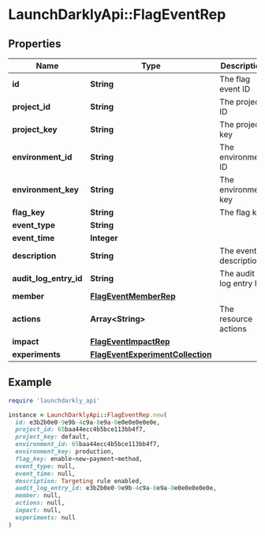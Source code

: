 # LaunchDarklyApi::FlagEventRep

## Properties

| Name | Type | Description | Notes |
| ---- | ---- | ----------- | ----- |
| **id** | **String** | The flag event ID |  |
| **project_id** | **String** | The project ID |  |
| **project_key** | **String** | The project key |  |
| **environment_id** | **String** | The environment ID | [optional] |
| **environment_key** | **String** | The environment key | [optional] |
| **flag_key** | **String** | The flag key |  |
| **event_type** | **String** |  |  |
| **event_time** | **Integer** |  |  |
| **description** | **String** | The event description |  |
| **audit_log_entry_id** | **String** | The audit log entry ID | [optional] |
| **member** | [**FlagEventMemberRep**](FlagEventMemberRep.md) |  | [optional] |
| **actions** | **Array&lt;String&gt;** | The resource actions | [optional] |
| **impact** | [**FlagEventImpactRep**](FlagEventImpactRep.md) |  |  |
| **experiments** | [**FlagEventExperimentCollection**](FlagEventExperimentCollection.md) |  | [optional] |

## Example

```ruby
require 'launchdarkly_api'

instance = LaunchDarklyApi::FlagEventRep.new(
  id: e3b2b0e0-9e9b-4c9a-8e9a-0e0e0e0e0e0e,
  project_id: 65baa44ecc4b5bce113bb4f7,
  project_key: default,
  environment_id: 65baa44ecc4b5bce113bb4f7,
  environment_key: production,
  flag_key: enable-new-payment-method,
  event_type: null,
  event_time: null,
  description: Targeting rule enabled,
  audit_log_entry_id: e3b2b0e0-9e9b-4c9a-8e9a-0e0e0e0e0e0e,
  member: null,
  actions: null,
  impact: null,
  experiments: null
)
```

